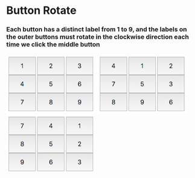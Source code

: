 # Button Rotate

### Each button has a distinct label from 1 to 9, and the labels on the outer buttons must rotate in the clockwise direction each time we click the middle button

![Demo](demo1.png)
![Demo](demo2.png)
![Demo](demo3.png)